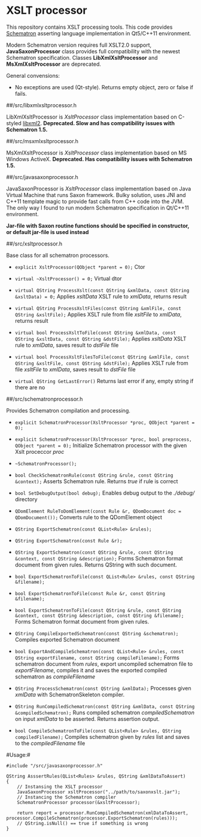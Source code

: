 # XSLT processor

This repository contains XSLT processing tools. This code provides [Schematron](http://schematron.com) asserting language implementation in Qt5/C++11 environment.

Modern Schematron version requires full XSLT2.0 support, **JavaSaxonProcessor** class provides full compatibility with the newest Schematron specification. Classes **LibXmlXsltProcessor** and **MsXmlXsltProcessor** are deprecated.

General convensions:

- No exceptions are used (Qt-style). Returns empty object, zero or false if fails.

##/src/libxmlxsltprocessor.h

LibXmlXsltProcessor is *XsltProcessor* class implementation based on C-styled [libxml2](http://xmlsoft.org).
**Deprecated. Slow and has compatibility issues with Schematron 1.5.**


##/src/msxmlxsltprocessor.h

MsXmlXsltProcessor is *XsltProcessor* class implementation based on MS Windows ActiveX.
**Deprecated. Has compatibility issues with Schematron 1.5.**

##/src/javasaxonprocessor.h

JavaSaxonProcessor is *XsltProcessor* class implementation based on Java Virtual Machine that runs Saxon framework. Bulky solution, uses JNI and C++11 template magic to provide fast calls from C++ code into the JVM. The only way I found to run modern Schematron specification in Qt/C++11 environment.

**Jar-file with Saxon routine functions should be specified in constructor, or default jar-file is used instead**

##/src/xsltprocessor.h

Base class for all schematron processors.

- `explicit XsltProcessor(QObject *parent = 0);`
Ctor
- `virtual ~XsltProcessor() = 0;`
Virtual dtor
- `virtual QString ProcessXslt(const QString &xmlData, const QString &xsltData) = 0;`
Applies _xsltData_ XSLT rule to _xmlData_, returns result

- `virtual QString ProcessXsltFiles(const QString &xmlFile, const QString &xsltFile);`
Applies XSLT rule from file _xsltFile_ to _xmlData_, returns result

- `virtual bool ProcessXsltToFile(const QString &xmlData, const QString &xsltData, const QString &dstFile);`
Applies _xsltData_ XSLT rule to _xmlData_, saves result to _dstFile_ file

- `virtual bool ProcessXsltFilesToFile(const QString &xmlFile, const QString &xsltFile, const QString &dstFile);`
Applies XSLT rule from file _xsltFile_ to _xmlData_, saves result to _dstFile_ file

- `virtual QString GetLastError()`
Returns last error if any, empty string if there are no

##/src/schematronprocessor.h

Provides Schematron compilation and processing.

- `explicit SchematronProcessor(XsltProcessor *proc, QObject *parent = 0);`
- `explicit SchematronProcessor(XsltProcessor *proc, bool preprocess, QObject *parent = 0);`
Initialize Schematron processor with the given Xslt proceccor _proc_

- `~SchematronProcessor();`

- `bool CheckSchematronRule(const QString &rule, const QString &context);`
Asserts Schematron rule. Returns _true_ if rule is correct

- `bool SetDebugOutput(bool debug);`
Enables debug output to the _./debug/_ directory

- `QDomElement RuleToDomElement(const Rule &r, QDomDocument doc = QDomDocument());`
Converts rule to the QDomElement object

- `QString ExportSchematron(const QList<Rule> &rules);`
- `QString ExportSchematron(const Rule &r);`
- `QString ExportSchematron(const QString &rule, const QString &context, const QString &description);`
Forms Schematron format document from given rules. Returns QString with such document.

- `bool ExportSchematronToFile(const QList<Rule> &rules, const QString &filename);`
- `bool ExportSchematronToFile(const Rule &r, const QString &filename);`
- `bool ExportSchematronToFile(const QString &rule, const QString &context, const QString &description, const QString &filename);`
Forms Schematron format document from given rules.

- `QString CompileExportedSchematron(const QString &schematron);`
Compiles exported Schematron document

- `bool ExportAndCompileSchematron(const QList<Rule> &rules, const QString exportFilename, const QString compileFilename);`
Forms schematron document from _rules_, export uncompiled schematron file to _exportFilename_, compiles it and saves the exported compiled schematron as _compileFilename_

- `QString ProcessSchematron(const QString &xmlData);`
Processes given _xmlData_ with SchematronSkeleton compiler.

- `QString RunCompiledSchematron(const QString &xmlData, const QString &compiledSchematron);`
Runs compiled schematron _compiledSchematron_ on input _xmlData_ to be asserted. Returns assertion output.

- `bool CompileSchematronToFile(const QList<Rule> &rules, QString compiledFilename);`
Compiles schematron given by _rules_ list and saves to the _compiledFilename_ file


#Usage:#

```
#include "/src/javasaxonprocessor.h"

QString AsssertRules(QList<Rules> &rules, QString &xmlDataToAssert)
{
    // Instansing the XSLT processor
    JavaSaxonProcessor xsltProcessor("../path/to/saxonxslt.jar");
    // Instancing the Schematron compiler
    SchematronProcessor processor(&xsltProcessor);
    
    return report = processor.RunCompiledSchematron(xmlDataToAssert, processor.CompileSchematron(processor.ExportSchematron(rules)));
    // QString.isNull() == true if something is wrong 
}
```